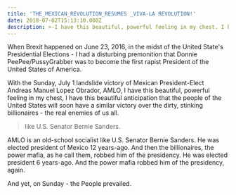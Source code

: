```yaml
---
title: 'THE_MEXICAN_REVOLUTION_RESUMES _VIVA-LA REVOLUTION!'
date: 2018-07-02T15:13:10.000Z
description: >-I have this beautiful, powerful feeling in my chest. I have this beautiful anticipation that the people of the United States will have a similar victory over the dirty, stinking billionaires - the enemies of us all
---
```



When Brexit happened on June 23, 2016, in the midst of the United State's Presidential Elections - I had a disturbing premonition that Donnie PeePee/PussyGrabber was to become the first rapist President of the United States of America.

With the Sunday, July 1 landslide victory of Mexican President-Elect Andreas Manuel Lopez Obrador, AMLO, I have this beautiful, powerful feeling in my chest, I have this beautiful anticipation that the people of the United States will soon have a similar victory over the dirty, stinking billionaires - the real enemies of us all.

>like U.S. Senator Bernie Sanders.

AMLO is an old-school socialist like U.S. Senator Bernie Sanders. He was elected president of Mexico 12 years-ago. And then the billionaires, the power mafia, as he call them, robbed him of the presidency. He was elected president 6 years-ago. And the power mafia robbed him of the presidency, again.

And yet, on Sunday - the People prevailed.
